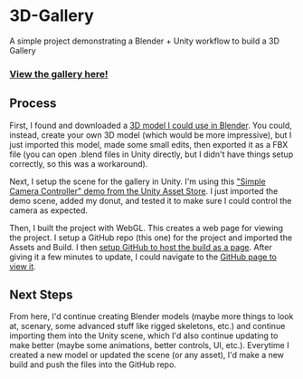 # 3D-Gallery

A simple project demonstrating a Blender + Unity workflow to build a 3D Gallery

### [View the gallery here!](https://nathanmargaglio.github.io/3D-Gallery/)

## Process

First, I found and downloaded a [3D model I could use in Blender](https://free3d.com/3d-model/donut-716088.html).  You could, instead, create your own 3D model (which would be more impressive), but I just imported this model, made some small edits, then exported it as a FBX file (you can open .blend files in Unity directly, but I didn't have things setup correctly, so this was a workaround).

Next, I setup the scene for the gallery in Unity.  I'm using this ["Simple Camera Controller" demo from the Unity Asset Store](https://assetstore.unity.com/packages/tools/camera/simple-camera-controller-159957).  I just imported the demo scene, added my donut, and tested it to make sure I could control the camera as expected.

Then, I built the project with WebGL.  This creates a web page for viewing the project.  I setup a GitHub repo (this one) for the project and imported the Assets and Build.  I then [setup GitHub to host the build as a page](https://dev.to/dhruv194/host-your-unity-games-online-for-free-using-github-3ei8).  After giving it a few minutes to update, I could navigate to the [GitHub page to view it](https://nathanmargaglio.github.io/3D-Gallery/).

## Next Steps

From here, I'd continue creating Blender models (maybe more things to look at, scenary, some advanced stuff like rigged skeletons, etc.) and continue importing them into the Unity scene, which I'd also continue updating to make better (maybe some animations, better controls, UI, etc.).  Everytime I created a new model or updated the scene (or any asset), I'd make a new build and push the files into the GitHub repo.
